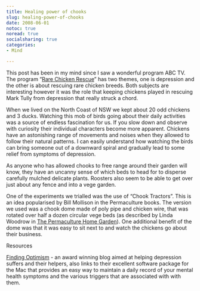 ```yaml
---
title: Healing power of chooks
slug: healing-power-of-chooks
date: 2008-06-01
notoc: true
noread: true
socialsharing: true
categories: 
- Mind

---
```

This post has been in my mind since I saw a wonderful program ABC TV. The program &#x201c;[Rare Chicken Rescue][abc]&#x201d; has two themes, one is depression and the other is about rescuing rare chicken breeds. Both subjects are interesting however it was the role that keeping chickens played in rescuing Mark Tully from depression that really struck a chord.

When we lived on the North Coast of NSW we kept about 20 odd chickens and 3 ducks. Watching this mob of birds going about their daily activities was a source of endless fascination for us. If you slow down and observe with curiosity their individual characters become more apparent. Chickens have an astonishing range of movements and noises when they allowed to follow their natural patterns. I can easily understand how watching the birds can bring someone out of a downward spiral and gradually lead to some relief from symptoms of depression.

As anyone who has allowed chooks to free range around their garden will know, they have an uncanny sense of which beds to head for to disperse carefully mulched delicate plants. Roosters also seem to be able to get over just about any fence and into a vege garden.

One of the experiments we trialled was the use of &#x201c;Chook Tractors&#x201d;. This is an idea popularised by Bill Mollison in the Permaculture books. The version we used was a chook dome made of poly pipe and chicken wire, that was rotated over half a dozen circular vege beds (as described by Linda Woodrow in [The Permaculture Home Garden][amazon]). One additional benefit of the dome was that it was easy to sit next to and watch the chickens go about their business.

Resources

[Finding Optimism][findingoptimism] - an award winning blog aimed at helping depression suffers and their helpers, also links to their excellent software package for the Mac that provides an easy way to maintain a daily record of your mental health symptoms and the various triggers that are associated with with them.

[abc]: http://www.abc.net.au/abccontentsales/s2181196.htm
[amazon]: http://www.amazon.com/gp/product/0670865990/ref=as_li_ss_tl?ie=UTF8&camp=1789&creative=9325&creativeASIN=0670865990&linkCode=as2&tag=slowlane-20
[findingoptimism]: http://www.findingoptimism.com/